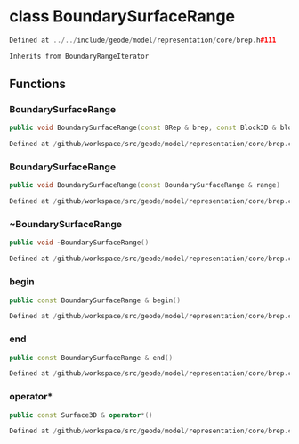 # class BoundarySurfaceRange

```cpp
Defined at ../../include/geode/model/representation/core/brep.h#111
```

```cpp
Inherits from BoundaryRangeIterator
```



## Functions

### BoundarySurfaceRange

```cpp
public void BoundarySurfaceRange(const BRep & brep, const Block3D & block)
```

```cpp
Defined at /github/workspace/src/geode/model/representation/core/brep.cpp#158
```

### BoundarySurfaceRange

```cpp
public void BoundarySurfaceRange(const BoundarySurfaceRange & range)
```

```cpp
Defined at /github/workspace/src/geode/model/representation/core/brep.cpp#165
```

### ~BoundarySurfaceRange

```cpp
public void ~BoundarySurfaceRange()
```

```cpp
Defined at /github/workspace/src/geode/model/representation/core/brep.cpp#171
```

### begin

```cpp
public const BoundarySurfaceRange & begin()
```

```cpp
Defined at /github/workspace/src/geode/model/representation/core/brep.cpp#173
```

### end

```cpp
public const BoundarySurfaceRange & end()
```

```cpp
Defined at /github/workspace/src/geode/model/representation/core/brep.cpp#179
```

### operator*

```cpp
public const Surface3D & operator*()
```

```cpp
Defined at /github/workspace/src/geode/model/representation/core/brep.cpp#184
```



